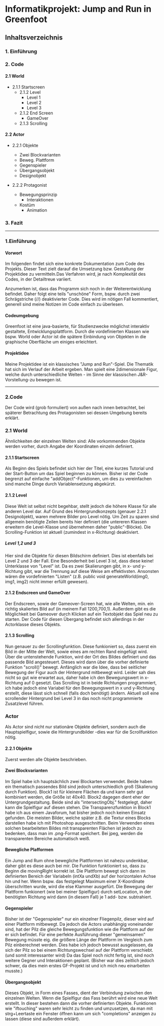 # Informatikprojekt: Jump and Run in Greenfoot
## Inhaltsverzeichnis
### 1. Einführung
### 2. Code
####  2.1 World
* 2.1.1 Startscreen
    * 2.1.2 Level
      * Level 1
      * Level 2
      * Level 3
   * 2.1.2 End Screen
      * GameOver
   * 2.1.3 Scrolling
 
 ####  2.2 Actor
 * 2.2.1 Objekte
      * Zwei Blockvarianten
      * Beweg. Plattform
      * Gegenspieler
      * Übergangsobjekt
      * Designobjekt 
      
 * 2.2.2 Protagonist
      * Bewegungsprinzip
        * Interaktionen
      * Kostüm
        * Animation
      
  ### 3. Fazit
<hr>

### 1.Einführung
#### Vorwort

Im folgenden findet sich eine konkrete Dokumentation zum Code des Projekts. Dieser Text zielt darauf die Umsetzung bzw. Gestaltung der Projektidee zu vermitteln.Das Verfahren wird, je nach Komplexität des Codes, in der Detailtreue variiert.

Anzumerken ist, dass das Programm sich noch in der Weiterentwicklung befindet. Daher folgt eine teils "unschöne" Form, bspw. durch zwei Schrägstriche (//) deaktivierter Code. Dies wird im nötigen Fall kommentiert, generell sind meine Notizen im Code einfach zu überlesen.
#### Codeumgebung
Greenfoot ist eine java-basierte, für Studienzwecke möglichst interaktiv gestaltete, Entwicklungsplattform. Durch die vordefinierten Klassen wie bspw. World oder Actor ist die spätere Einbindung von Objekten in die graphische Oberfläche um einiges erleichtert.
#### Projektidee
Meine Projektidee ist ein klassisches "Jump and Run"-Spiel. Die Thematik hat sich im Verlauf der Arbeit ergeben. Man spielt eine 2dimensionale Figur, welche durch unterschiedliche Welten - im Sinne der klassischen J&R-Vorstellung-zu bewegen ist. 
<hr>

### 2.Code
Der Code wird (grob formuliert) von außen nach innen betrachtet, bei späterer Betrachtung des Protagonisten sei dessen Umgebung bereits erklärt.
### 2.1 World
Ähnlichkeiten der einzelnen Welten sind: Alle vorkommenden Objekte werden vorher, durch Angabe der Koordinaten einzeln definiert. 
#### 2.1.1 Startscreen
Als Beginn des Spiels befindet sich hier der Titel, eine kurzes Tutorial und der Start-Button um das Spiel beginnen zu können.
Bisher ist der Code begrenzt auf einfache "addObject"-Funktionen, um dies zu vereinfachen sind manche Dinge durch Variablensetzung abgekürzt.
#### 2.1.2 Level
Diese Welt ist selbst nicht begehbar, stellt jedoch die höhere Klasse für alle anderen Level dar. Auf Grund des Hintergrundkonzepts (genauer 2.2.1 Designobjekt), waren mehrere Bilder pro Level nötig. Um Zeit zu sparen sind allgemein benötigte Zeilen bereits hier definiert (die untereren Klassen erweitern die Level-Klasse und übernehmen daher "public"-Blöcke). Die Scrolling-Funktion ist aktuell (zumindest in x-Richtung) deaktiviert.
##### Level 1,2 und 3
Hier sind die Objekte für diesen Bildschirm definiert. Dies ist ebenfalls bei Level 2 und 3 der Fall. Eine Besonderheit bei Level 3 ist, dass diese keine! Unterklasse von "Level" ist. Da es zwei Skalierungen gibt, in x- und y-Richtung gibt, war die Trennung auf diese Weise am effektivsten. Ansonsten wären die vordefinierten "Listen" (z.B. public void generateWorld(img0, img1, img2) nicht immer erfüllt gewesen). 
#### 2.1.2 Endscreen und GameOver
Der Endscreen, sowie der Gameover-Screen hat, wie alle Welten, min. ein richtig skaliertes Bild auf (in meinem Fall 1200,700,1). Außerdem gibt es die Möglichkeit bei Gameover durch Klicken auf ein Textobjekt das Spiel neu zu starten. Der Code für diesen Übergang befindet sich allerdings in der Actorklasse dieses Objekts.
#### 2.1.3 Scrolling
Nun genauer zu der Scrollingfunktion. Diese funkioniert so, dass zuerst ein Bild in der Mitte der Welt, sowie eines am rechten Rand eingefügt wird. Über die untenstehende Funktion, wird der Ort des Bildes definiert und das passende Bild angesteuert. Dieses wird dann über die vorher definierte Funktion "scroll()" bewegt. Anfänglich war die Idee, dass bei seitlicher Bewegung der Figur auch der Hintergrund mitbewegt wird. Leider sah dies nicht so gut wie erwartet aus, daher habe ich den Bewegungswert in x-Richtung auf 0 gesetzt. Das Scrolling ist in beide Richtungen programmiert, ich habe jedoch eine Variabel für den Bewegungswert in x und y-Richtung erstellt, diese lässt sich schnell (falls doch benötigt) ändern. Aktuell soll eine scrollender Hintergrund bei Level 3 in das noch nicht programmierte Zusatzlevel führen. 

### Actor
Als Actor sind nicht nur stationäre Objekte definiert, sondern auch die Hauptspielfigur, sowie die Hintergrundbilder -dies war für die Scrollfunktion nötig.
#### 2.2.1 Objekte
Zuerst werden alle Objekte beschrieben.
#### Zwei Blockvarianten
Im Spiel habe ich hauptsächlich zwei Blockarten verwendet. Beide haben ein thematisch passendes Bild sind jedoch unterschiedlich groß (Skalierung durch Funktion). Block1 ist für kleinere Flächen da und kann sehr gut kombiniert werden, die Größe ist 40x40. Block2 dagegen dient eher der Untergrundgestaltung. Beide sind als "intersectingObj." festgelegt, daher kann die Spielfigur auf diesen stehen. Die Transparenzfunktion in Block1 habe ich aus einem Javaforum, hat bisher jedoch noch keinen Einsatz gefunden. Die meisten Bilder, welche später z.B. die Textur eines Blocks darstellen habe ich mit Photoshop ausgeschnitten. Beim Verwenden eines solchen bearbeiteten Bildes mit transparenten Flächen ist jedoch zu bedenken, dass man im .png-Format speichert. Bei jpeg, werden die transparenten Bereiche automatisch weiß.
#### Bewegliche Plafformen
Ein Jump and Rum ohne bewegliche Plattformen ist nahezu undenkbar, daher gibt es diese auch bei mir. Die Funktion funktioniert so, dass zu Beginn die movingRight korrekt ist. Die Plattform bewegt sich dann im definierten Bereich der Variabeln (intXa undXb) auf der horizontalen Achse hin und her. Wenn bspw. das festgelegt Maximum einer X-Koordinate überschritten wurde, wird die else Klammer ausgefürt. Die Bewegung der Plattform funkionert (wie bei meiner Spielfigur) durch setLocation, in der benötigten Richtung wird dann (in diesem Fall) je 1 add- bzw. subtrahiert.
#### Gegenspieler
Bisher ist der "Gegenspieler" nur ein einzelner Fliegenpilz, dieser wird auf einer Plattform mitbewegt. Da jedoch die Actors unabhängig voneinander sind, hat der Pilz die gleiche Bewegungsfunktion wie die Plattform auf der er sich befindet. Für eine perfekte Ausführung dieser "gemeinsamen" Bewegung müsste eig. die größere Länge der Plattform im Vergleich zum Pilz einberechnet werden. Dies habe ich jedoch bewusst ausgelassen, da sich der Pilz so bei einem Richtungswechsel auf der Plattform verschiebt. (und somit interessanter wird)
Da das Spiel noch nicht fertig ist, sind noch weitere Gegner und Interaktionen geplant. (Bisher war dies zeitlich jedoch schwer, da dies mein erstes GF-Projekt ist und ich mich neu einarbeiten musste.)
#### Übergangsobjekt
Dieses Objekt, in Form eines Fasses, dient der Verbindung zwischen den einzelnen Welten. Wenn die Spielfigur das Fass berührt wird eine neue Welt erstellt. In dieser bestehen dann die vorher definierten Objekte. Funktionen wie "iftouching" waren sehr leicht zu finden und umzusetzen, da man mit strg+Leertaste ein Fenster öffnen kann um sich "completions" anzeigen zu lassen (diese sind außerdem erklärt). 
